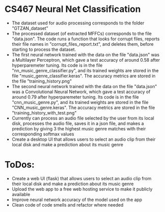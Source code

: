 # CS467 Neural Net Classification
 
* The dataset used for audio processing corresponds to the folder "GTZAN_dataset"
* The processed dataset (of extracted MFFCs) corresponds to the file "data.json". The code runs a function that looks for corrupt files, reports their file names in "corrupt_files_report.txt", and deletes them, before starting to process the dataset. 
* The first neural network trained with the data on the file "data.json" was a Multilayer Perceptron, which gave a test accuracy of around 0.58 after hyperparemeter tuning. Its code is in the file "nn_music_genre_classifier.py", and its trained weights are stored in the file "music_genre_classifier.keras". The accuracy metrics are stored in the file "training_history.png" 
* The second neural network trained with the data on the file "data.json" was a Convolutional Neural Network, which gave a test accuracy of around 0.79 after hyperparemeter tuning. Its code is in the file "cnn_music_genre.py", and its trained weights are stored in the file "CNN_music_genre.keras". The accuracy metrics are stored in the file "training_history_with_test.png"
* Currently can process an audio file selected by the user from its local disk, processes the audio file, saves it in a json file, and makes a prediction by giving 3 the highest music genre matches with their corresponding softmax values 
* Create a  desktop UI that allows users to select an audio clip from their local disk and make a prediction about its music genre

# ToDos:
* Create a web UI (flask) that allows users to select an audio clip from their local disk and make a prediction about its music genre
* Upload the web app to a free web hosting service to make it publicly available 
* Improve neural network accuracy of the model used on the app 
* Clean code of code smells and refactor where needed
